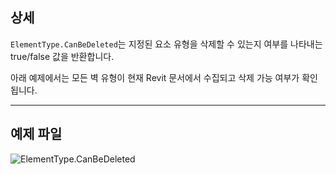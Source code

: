 ## 상세
`ElementType.CanBeDeleted`는 지정된 요소 유형을 삭제할 수 있는지 여부를 나타내는 true/false 값을 반환합니다.

아래 예제에서는 모든 벽 유형이 현재 Revit 문서에서 수집되고 삭제 가능 여부가 확인됩니다.
___
## 예제 파일

![ElementType.CanBeDeleted](./Revit.Elements.ElementType.CanBeDeleted_img.jpg)
